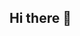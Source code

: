 ## Hi there 👋

<!--
**jalcala88/jalcala88** is a ✨ _special_ ✨ repository because its `README.md` (this file) appears on your GitHub profile.

